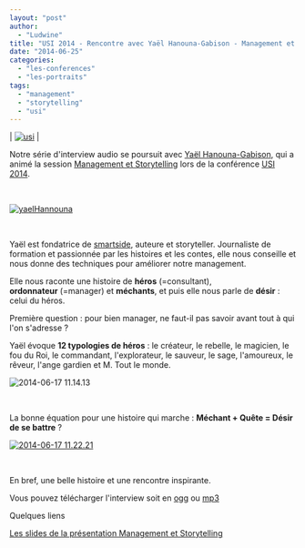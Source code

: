 ```yaml
---
layout: "post"
author: 
  - "Ludwine"
title: "USI 2014 - Rencontre avec Yaël Hanouna-Gabison - Management et Storytelling"
date: "2014-06-25"
categories: 
  - "les-conferences"
  - "les-portraits"
tags: 
  - "management"
  - "storytelling"
  - "usi"
---
```


| [![usi](/assets/2014/06/2014-06-25-usi-2014-rencontre-avec-yael-hanouna-gabison-management-et-storytelling/usi-300x211.png)](/assets/2014/06/2014-06-25-usi-2014-rencontre-avec-yael-hanouna-gabison-management-et-storytelling/usi.png) |

Notre série d'interview audio se poursuit avec [Yaël Hanouna-Gabison](https://twitter.com/YGabison "Yaël Gabison"), qui a animé la session [Management et Storytelling](http://www.usievents.com/fr/speakers#it-manager "Management et Storytelling") lors de la conférence [USI 2014](http://www.usievents.com/fr "USI").

 

[![yaelHannouna](/assets/2014/06/2014-06-25-usi-2014-rencontre-avec-yael-hanouna-gabison-management-et-storytelling/yaelHannouna-300x238.png)](/assets/2014/06/2014-06-25-usi-2014-rencontre-avec-yael-hanouna-gabison-management-et-storytelling/yaelHannouna.png)

 

Yaël est fondatrice de [smartside](http://www.smartside.fr/ "smartside"), auteure et storyteller. Journaliste de formation et passionnée par les histoires et les contes, elle nous conseille et nous donne des techniques pour améliorer notre management.

Elle nous raconte une histoire de **héros** (=consultant), **ordonnateur** (=manager) et **méchants**, et puis elle nous parle de **désir** : celui du héros.

Première question : pour bien manager, ne faut-il pas savoir avant tout à qui l'on s'adresse ?

Yaël évoque **12 typologies de héros** : le créateur, le rebelle, le magicien, le fou du Roi, le commandant, l'explorateur, le sauveur, le sage, l'amoureux, le rêveur, l'ange gardien et M. Tout le monde.

![2014-06-17 11.14.13](/assets/2014/06/2014-06-25-usi-2014-rencontre-avec-yael-hanouna-gabison-management-et-storytelling/2014-06-17-11.14.13-1024x768.jpg)

 

La bonne équation pour une histoire qui marche : **Méchant + Quête = Désir de se battre** ?

[![2014-06-17 11.22.21](/assets/2014/06/2014-06-25-usi-2014-rencontre-avec-yael-hanouna-gabison-management-et-storytelling/2014-06-17-11.22.21-300x225.jpg)](/assets/2014/06/2014-06-25-usi-2014-rencontre-avec-yael-hanouna-gabison-management-et-storytelling/2014-06-17-11.22.21.jpg)

 

En bref, une belle histoire et une rencontre inspirante.

Vous pouvez télécharger l'interview soit en [ogg](http://sd-g1.archive-host.com/membres/up/fcbded4ffab958d955cd76f9f0a8f6deaf605fff/Duchess_France/USI2014/interviewYaelGabison.ogg) ou [mp3](http://sd-g1.archive-host.com/membres/up/fcbded4ffab958d955cd76f9f0a8f6deaf605fff/Duchess_France/USI2014/interviewYaelGabison.mp3)

Quelques liens

[Les slides de la présentation Management et Storytelling](http://www.duchess-france.org/wp-content/uploads/2014/06/slides-conférence.pptx)
